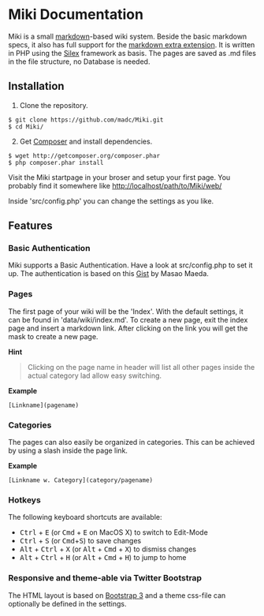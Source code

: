 # Miki Documentation

Miki is a small [markdown](http://daringfireball.net/projects/markdown/)-based wiki system. Beside the basic markdown specs, it also has full support for the [markdown extra extension](http://michelf.ca/projects/php-markdown/extra/). It is written in PHP using the [Silex](http://silex.sensiolabs.org/) framework as basis. The pages are saved as .md files in the file structure, no Database is needed.


## Installation

1) Clone the repository.
~~~
$ git clone https://github.com/madc/Miki.git
$ cd Miki/
~~~

2) Get [Composer](http://getcomposer.org) and install dependencies.
~~~
$ wget http://getcomposer.org/composer.phar
$ php composer.phar install
~~~

Visit the Miki startpage in your broser and setup your first page. You probably find it somewhere like <http://localhost/path/to/Miki/web/>

Inside 'src/config.php' you can change the settings as you like.

## Features

### Basic Authentication

Miki supports a Basic Authentication. Have a look at src/config.php to set it up.
The authentication is based on this [Gist](https://gist.github.com/1740012) by Masao Maeda.

### Pages

The first page of your wiki will be the 'Index'. With the default settings, it can be found in 'data/wiki/index.md'. To create a new page, exit the index page and insert a markdown link. After clicking on the link you will get the mask to create a new page.

**Hint**
>Clicking on the page name in header will list all other pages inside the actual category lad allow easy switching.

**Example**
~~~
[Linkname](pagename)
~~~

### Categories

The pages can also easily be organized in categories. This can be achieved by using a slash inside the page link.

**Example**
~~~
[Linkname w. Category](category/pagename)
~~~

### Hotkeys

The following keyboard shortcuts are available:

* <kbd>Ctrl</kbd> + <kbd>E</kbd> (or <kbd>Cmd</kbd> + <kbd>E</kbd> on MacOS X) to switch to Edit-Mode
* <kbd>Ctrl</kbd> + <kbd>S</kbd> (or <kbd>Cmd</kbd>+<kbd>S</kbd>) to save changes
* <kbd>Alt</kbd> + <kbd>Ctrl</kbd> + <kbd>X</kbd> (or <kbd>Alt</kbd> + <kbd>Cmd</kbd> + <kbd>X</kbd>) to dismiss changes
* <kbd>Alt</kbd> + <kbd>Ctrl</kbd> + <kbd>H</kbd> (or <kbd>Alt</kbd> + <kbd>Cmd</kbd> + <kbd>H</kbd>) to jump to home

### Responsive and theme-able via Twitter Bootstrap

The HTML layout is based on [Bootstrap 3](http://getbootstrap.com/) and a theme css-file can optionally be defined in the settings.
